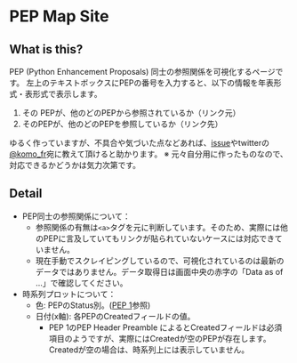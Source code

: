 # PEP Map Site

## What is this?
PEP (Python Enhancement Proposals) 同士の参照関係を可視化するページです。
左上のテキストボックスにPEPの番号を入力すると、以下の情報を年表形式・表形式で表示します。
1. その PEPが、他のどのPEPから参照されているか（リンク元）
2. そのPEPが、他のどのPEPを参照しているか（リンク先）


ゆるく作っていますが、不具合や気づいた点などあれば、[issue](https://github.com/komo-fr/pep_map_site/issues)やtwitterの[@komo_fr](https://twitter.com/komo_fr)宛に教えて頂けると助かります。
※ 元々自分用に作ったものなので、対応できるかどうかは気力次第です。

## Detail
- PEP同士の参照関係について：
	+ 参照関係の有無は`<a>`タグを元に判断しています。そのため、実際には他のPEPに言及していてもリンクが貼られていないケースには対応できていません。
	+ 現在手動でスクレイピングしているので、可視化されているのは最新のデータではありません。データ取得日は画面中央の赤字の「Data as of  …」で確認してください。
- 時系列プロットについて：
	+  色: PEPのStatus別。([PEP 1](https://www.python.org/dev/peps/pep-0001/ "PEP 1")参照)
	+ 日付(x軸): 各PEPのCreatedフィールドの値。
		* PEP 1のPEP Header Preamble
によるとCreatedフィールドは必須項目のようですが、実際にはCreatedが空のPEPが存在します。Createdが空の場合は、時系列上には表示していません。